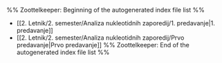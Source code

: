 %% Zoottelkeeper: Beginning of the autogenerated index file list  %%
-  [[2. Letnik/2. semester/Analiza nukleotidnih zaporedij/1. predavanje|1. predavanje]]
-  [[2. Letnik/2. semester/Analiza nukleotidnih zaporedij/Prvo predavanje|Prvo predavanje]]
%% Zoottelkeeper: End of the autogenerated index file list  %%
